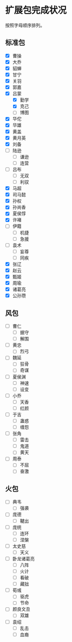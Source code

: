 # 扩展包完成状况

按照字母顺序排列。

## 标准包
- [X] 曹操
- [X] 大乔
- [X] 貂蝉
- [X] 甘宁
- [X] 关羽
- [X] 郭嘉
- [X] 吕蒙
  - [X] 勤学
  - [X] 克己
  - [ ] 博图
- [X] 华佗
- [X] 华雄
- [X] 黄盖
- [X] 黄月英
- [X] 刘备
- [ ] 陆逊
  - [ ] 谦逊
  - [ ] 连营
- [ ] 吕布
  - [ ] 无双
  - [ ] 利驭
- [X] 马超
- [X] 司马懿
- [X] 孙权
- [X] 孙尚香
- [X] 夏侯惇
- [X] 许褚
- [ ] 伊籍
  - [ ] 机捷
  - [ ] 急援
- [ ] 袁术
  - [ ] 妄尊
  - [ ] 同疾
- [X] 张辽
- [X] 赵云
- [X] 甄姬
- [X] 周瑜
- [X] 诸葛亮
- [X] 公孙瓒

## 风包
- [ ] 曹仁
  - [ ] 据守
  - [ ] 解围
- [ ] 黄忠
  - [ ] 烈弓
- [ ] 魏延
  - [ ] 狂骨
  - [ ] 奇谋
- [ ] 夏侯渊
  - [ ] 神速
  - [ ] 设变
- [ ] 小乔
  - [ ] 天香
  - [ ] 红颜
- [ ] 于吉
  - [ ] 蛊惑
  - [ ] 缠怨
- [ ] 张角
  - [ ] 雷击
  - [ ] 鬼道
  - [ ] 黄天
- [ ] 周泰
  - [ ] 不屈
  - [ ] 奋激
  
## 火包
- [ ] 典韦
  - [ ] 强袭
- [ ] 庞德
  - [ ] 鞬出
- [ ] 庞统
  - [ ] 连环
  - [ ] 涅槃
- [ ] 太史慈
  - [ ] 天义
- [ ] 卧龙诸葛亮
  - [ ] 八阵
  - [ ] 火计
  - [ ] 看破
  - [ ] 藏拙
- [ ] 荀彧
  - [ ] 驱虎
  - [ ] 节命
- [ ] 颜良文丑
  - [ ] 双雄
- [ ] 袁绍
  - [ ] 乱击
  - [ ] 血裔
